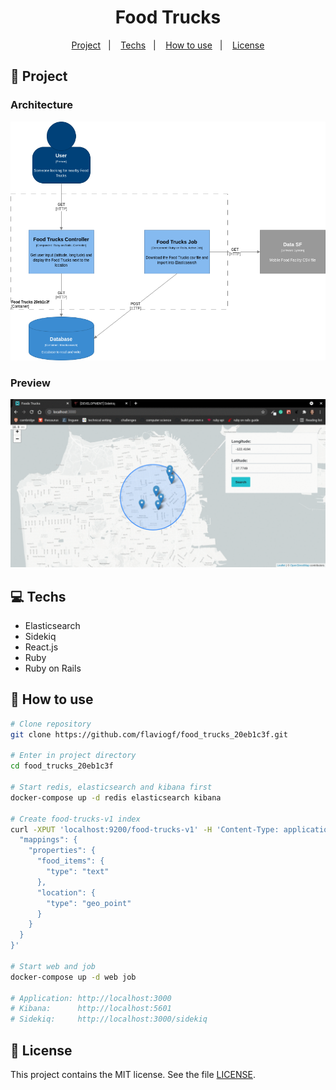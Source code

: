 <h1 align="center">
  Food Trucks
</h1>

<p align="center">
  <a href="#rocket-project">Project</a>&nbsp;&nbsp;&nbsp;|&nbsp;&nbsp;&nbsp;
  <a href="#computer-techs">Techs</a>&nbsp;&nbsp;&nbsp;|&nbsp;&nbsp;&nbsp;
  <a href="#thinking-how-to-use">How to use</a>&nbsp;&nbsp;&nbsp;|&nbsp;&nbsp;&nbsp;
  <a href="#memo-license">License</a>
</p>

## :rocket: Project

### Architecture

<p align="center">
  <img src=".github/architecture.png">
</p>

### Preview

<p align="center">
  <img src=".github/preview.gif">
</p>

## :computer: Techs

- Elasticsearch
- Sidekiq
- React.js
- Ruby
- Ruby on Rails

## :thinking: How to use

```sh
# Clone repository
git clone https://github.com/flaviogf/food_trucks_20eb1c3f.git

# Enter in project directory
cd food_trucks_20eb1c3f

# Start redis, elasticsearch and kibana first
docker-compose up -d redis elasticsearch kibana

# Create food-trucks-v1 index
curl -XPUT 'localhost:9200/food-trucks-v1' -H 'Content-Type: application/json' -d '{
  "mappings": {
    "properties": {
      "food_items": {
        "type": "text"
      },
      "location": {
        "type": "geo_point"
      }
    }
  }
}'

# Start web and job
docker-compose up -d web job

# Application: http://localhost:3000
# Kibana:      http://localhost:5601
# Sidekiq:     http://localhost:3000/sidekiq
```

## :memo: License

This project contains the MIT license. See the file [LICENSE](LICENSE).
